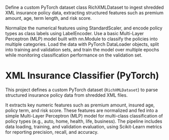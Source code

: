 Define a custom PyTorch dataset class RichXMLDataset to ingest shredded XML insurance policy data, extracting structured features such as premium amount, age, term length, and risk score. 

Normalize the numerical features using StandardScaler, and encode policy types as class labels using LabelEncoder. 
Use a basic Multi-Layer Perceptron (MLP) model built with nn.Module to classify the policies into multiple categories. 
Load the data with PyTorch DataLoader objects, split into training and validation sets, and train the model over multiple epochs while monitoring classification performance on the validation set.

# XML Insurance Classifier (PyTorch)

This project defines a custom PyTorch dataset (`RichXMLDataset`) to parse structured insurance policy data from shredded XML files. 

It extracts key numeric features such as premium amount, insured age, policy term, and risk score. 
These features are normalized and fed into a simple Multi-Layer Perceptron (MLP) model for multi-class classification of policy types (e.g., auto, home, health, life, business). 
The pipeline includes data loading, training, and validation evaluation, using Scikit-Learn metrics for reporting precision, recall, and accuracy.
